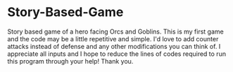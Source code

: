 # Story-Based-Game
Story based game of a hero facing Orcs and Goblins. This is my first game and the code may be a little repetitive and simple. I'd love to add counter attacks instead of defense and any other modifications you can think of. I appreciate all inputs and I hope to reduce the lines of codes required to run this program through your help! Thank you.

